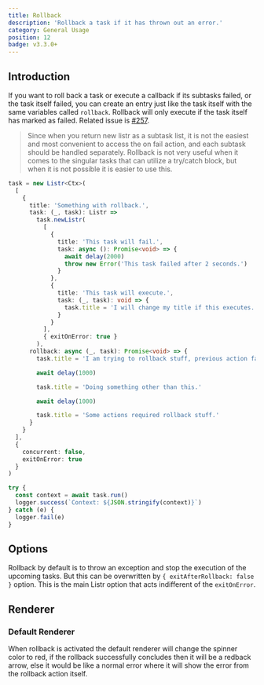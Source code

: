 ```yaml
---
title: Rollback
description: 'Rollback a task if it has thrown out an error.'
category: General Usage
position: 12
badge: v3.3.0+
---
```


## Introduction

If you want to roll back a task or execute a callback if its subtasks failed, or the task itself failed, you can create an entry just like the task itself with the same variables called `rollback`. Rollback will only execute if the task itself has marked as failed. Related issue is [#257](https://github.com/cenk1cenk2/listr2/issues/257).

> Since when you return new listr as a subtask list, it is not the easiest and most convenient to access the on fail action, and each subtask should be handled separately. Rollback is not very useful when it comes to the singular tasks that can utilize a try/catch block, but when it is not possible it is easier to use this.

<ExampleAlert :example="{ link: 'https://github.com/cenk1cenk2/listr2/tree/master/examples/rollback.example.ts', name: 'examples section' }"></ExampleAlert>

```typescript
task = new Listr<Ctx>(
  [
    {
      title: 'Something with rollback.',
      task: (_, task): Listr =>
        task.newListr(
          [
            {
              title: 'This task will fail.',
              task: async (): Promise<void> => {
                await delay(2000)
                throw new Error('This task failed after 2 seconds.')
              }
            },
            {
              title: 'This task will execute.',
              task: (_, task): void => {
                task.title = 'I will change my title if this executes.'
              }
            }
          ],
          { exitOnError: true }
        ),
      rollback: async (_, task): Promise<void> => {
        task.title = 'I am trying to rollback stuff, previous action failed.'

        await delay(1000)

        task.title = 'Doing something other than this.'

        await delay(1000)

        task.title = 'Some actions required rollback stuff.'
      }
    }
  ],
  {
    concurrent: false,
    exitOnError: true
  }
)

try {
  const context = await task.run()
  logger.success(`Context: ${JSON.stringify(context)}`)
} catch (e) {
  logger.fail(e)
}
```

## Options

Rollback by default is to throw an exception and stop the execution of the upcoming tasks. But this can be overwritten by `{ exitAfterRollback: false }` option. This is the main Listr option that acts indifferent of the `exitOnError`.

## Renderer

### Default Renderer

When rollback is activated the default renderer will change the spinner color to red, if the rollback successfully concludes then it will be a redback arrow, else it would be like a normal error where it will show the error from the rollback action itself.
